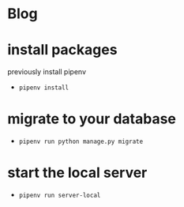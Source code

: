 # Blog

# install packages
previously install pipenv 
- `pipenv install`

# migrate to your database

- `pipenv run python manage.py migrate`

# start the local server

- `pipenv run server-local`


